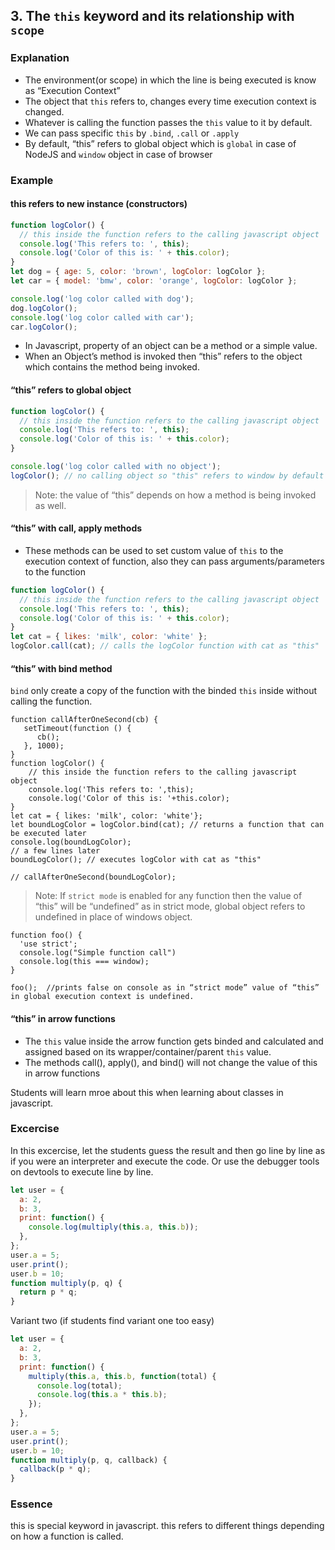 ## 3. The `this` keyword and its relationship with `scope`

### Explanation

- The environment(or scope) in which the line is being executed is know as “Execution Context”
- The object that `this` refers to, changes every time execution context is changed.
- Whatever is calling the function passes the `this` value to it by default.
- We can pass specific `this` by `.bind`, `.call` or `.apply`
- By default, “this” refers to global object which is `global` in case of NodeJS and `window` object in case of browser

### Example

#### this refers to new instance (constructors)

```javascript
function logColor() {
  // this inside the function refers to the calling javascript object
  console.log('This refers to: ', this);
  console.log('Color of this is: ' + this.color);
}
let dog = { age: 5, color: 'brown', logColor: logColor };
let car = { model: 'bmw', color: 'orange', logColor: logColor };

console.log('log color called with dog');
dog.logColor();
console.log('log color called with car');
car.logColor();
```

- In Javascript, property of an object can be a method or a simple value.
- When an Object’s method is invoked then “this” refers to the object which contains the method being invoked.

#### “this” refers to global object

```javascript
function logColor() {
  // this inside the function refers to the calling javascript object
  console.log('This refers to: ', this);
  console.log('Color of this is: ' + this.color);
}

console.log('log color called with no object');
logColor(); // no calling object so "this" refers to window by default
```

> Note: the value of “this” depends on how a method is being invoked as well.

#### “this” with call, apply methods

- These methods can be used to set custom value of `this` to the execution context of function, also they can pass arguments/parameters to the function

```javascript
function logColor() {
  // this inside the function refers to the calling javascript object
  console.log('This refers to: ', this);
  console.log('Color of this is: ' + this.color);
}
let cat = { likes: 'milk', color: 'white' };
logColor.call(cat); // calls the logColor function with cat as "this"
```

#### “this” with bind method

`bind` only create a copy of the function with the binded `this` inside without calling the function.

```
function callAfterOneSecond(cb) {
   setTimeout(function () {
      cb();
   }, 1000);
}
function logColor() {
    // this inside the function refers to the calling javascript object
    console.log('This refers to: ',this);
    console.log('Color of this is: '+this.color);
}
let cat = { likes: 'milk', color: 'white'};
let boundLogColor = logColor.bind(cat); // returns a function that can be executed later
console.log(boundLogColor);
// a few lines later
boundLogColor(); // executes logColor with cat as "this"

// callAfterOneSecond(boundLogColor);
```

> Note: If `strict mode` is enabled for any function then the value of “this” will be “undefined” as in strict mode, global object refers to undefined in place of windows object.

```
function foo() {
  'use strict';
  console.log("Simple function call")
  console.log(this === window);
}

foo();	//prints false on console as in “strict mode” value of “this” in global execution context is undefined.
```

#### “this” in arrow functions

- The `this` value inside the arrow function gets binded and calculated and assigned based on its wrapper/container/parent `this` value.
- The methods call(), apply(), and bind() will not change the value of this in arrow functions

Students will learn mroe about this when learning about classes in javascript.

### Excercise

In this excercise, let the students guess the result and then go line by line as if you were an interpreter and execute the code. Or use the debugger tools on devtools to execute line by line.

```javascript
let user = {
  a: 2,
  b: 3,
  print: function() {
    console.log(multiply(this.a, this.b));
  },
};
user.a = 5;
user.print();
user.b = 10;
function multiply(p, q) {
  return p * q;
}
```

Variant two (if students find variant one too easy)

```javascript
let user = {
  a: 2,
  b: 3,
  print: function() {
    multiply(this.a, this.b, function(total) {
      console.log(total);
      console.log(this.a * this.b);
    });
  },
};
user.a = 5;
user.print();
user.b = 10;
function multiply(p, q, callback) {
  callback(p * q);
}
```

### Essence

this is special keyword in javascript. this refers to different things depending on how a function is called.
